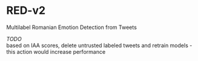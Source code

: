 # RED-v2
Multilabel Romanian Emotion Detection from Tweets

*TODO*  
based on IAA scores, delete untrusted labeled tweets and retrain models - this action would increase performance
